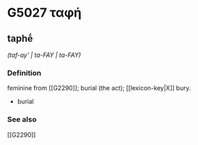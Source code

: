 # G5027 ταφή

## taphḗ

_(taf-ay' | ta-FAY | ta-FAY)_

### Definition

feminine from [[G2290]]; burial (the act); [[lexicon-key|X]] bury.

- burial

### See also

[[G2290]]

